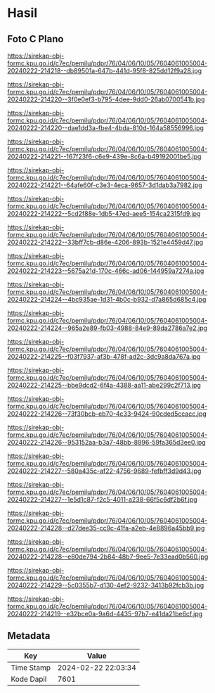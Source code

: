 # Hasil

## Foto C Plano

https://sirekap-obj-formc.kpu.go.id/c7ec/pemilu/pdpr/76/04/06/10/05/7604061005004-20240222-214218--db89501a-647b-441d-95f8-825dd12f9a28.jpg

https://sirekap-obj-formc.kpu.go.id/c7ec/pemilu/pdpr/76/04/06/10/05/7604061005004-20240222-214220--3f0e0ef3-b795-4dee-9dd0-26ab0700541b.jpg

https://sirekap-obj-formc.kpu.go.id/c7ec/pemilu/pdpr/76/04/06/10/05/7604061005004-20240222-214220--dae1dd3a-fbe4-4bda-810d-164a58556996.jpg

https://sirekap-obj-formc.kpu.go.id/c7ec/pemilu/pdpr/76/04/06/10/05/7604061005004-20240222-214221--167f23f6-c6e9-439e-8c6a-b49192001be5.jpg

https://sirekap-obj-formc.kpu.go.id/c7ec/pemilu/pdpr/76/04/06/10/05/7604061005004-20240222-214221--64afe60f-c3e3-4eca-9657-3d1dab3a7982.jpg

https://sirekap-obj-formc.kpu.go.id/c7ec/pemilu/pdpr/76/04/06/10/05/7604061005004-20240222-214222--5cd2f88e-1db5-47ed-aee5-154ca2315fd9.jpg

https://sirekap-obj-formc.kpu.go.id/c7ec/pemilu/pdpr/76/04/06/10/05/7604061005004-20240222-214222--33bff7cb-d86e-4206-893b-1521e4459d47.jpg

https://sirekap-obj-formc.kpu.go.id/c7ec/pemilu/pdpr/76/04/06/10/05/7604061005004-20240222-214223--5675a21d-170c-466c-ad06-144959a7274a.jpg

https://sirekap-obj-formc.kpu.go.id/c7ec/pemilu/pdpr/76/04/06/10/05/7604061005004-20240222-214224--4bc935ae-1d31-4b0c-b932-d7a865d685c4.jpg

https://sirekap-obj-formc.kpu.go.id/c7ec/pemilu/pdpr/76/04/06/10/05/7604061005004-20240222-214224--965a2e89-fb03-4988-84e9-89da2786a7e2.jpg

https://sirekap-obj-formc.kpu.go.id/c7ec/pemilu/pdpr/76/04/06/10/05/7604061005004-20240222-214225--f03f7937-af3b-478f-ad2c-3dc9a8da767a.jpg

https://sirekap-obj-formc.kpu.go.id/c7ec/pemilu/pdpr/76/04/06/10/05/7604061005004-20240222-214225--bbe9dcd2-6f4a-4388-aa11-abe299c2f713.jpg

https://sirekap-obj-formc.kpu.go.id/c7ec/pemilu/pdpr/76/04/06/10/05/7604061005004-20240222-214226--73f30bcb-eb70-4c33-9424-90cded5ccacc.jpg

https://sirekap-obj-formc.kpu.go.id/c7ec/pemilu/pdpr/76/04/06/10/05/7604061005004-20240222-214226--953152aa-b3a7-48bb-8996-59fa365d3ee0.jpg

https://sirekap-obj-formc.kpu.go.id/c7ec/pemilu/pdpr/76/04/06/10/05/7604061005004-20240222-214227--580a435c-af22-4756-9689-fefbff3d9d43.jpg

https://sirekap-obj-formc.kpu.go.id/c7ec/pemilu/pdpr/76/04/06/10/05/7604061005004-20240222-214227--1e5d1c87-f2c5-4011-a238-66f5c6df2b6f.jpg

https://sirekap-obj-formc.kpu.go.id/c7ec/pemilu/pdpr/76/04/06/10/05/7604061005004-20240222-214228--d27dee35-cc9c-41fa-a2eb-4e8896a45bb9.jpg

https://sirekap-obj-formc.kpu.go.id/c7ec/pemilu/pdpr/76/04/06/10/05/7604061005004-20240222-214228--e80de794-2b84-48b7-9ee5-7e33ead0b560.jpg

https://sirekap-obj-formc.kpu.go.id/c7ec/pemilu/pdpr/76/04/06/10/05/7604061005004-20240222-214229--5c0355b7-d130-4ef2-9232-3413b92fcb3b.jpg

https://sirekap-obj-formc.kpu.go.id/c7ec/pemilu/pdpr/76/04/06/10/05/7604061005004-20240222-214219--e32bce0a-9a6d-4435-97b7-e41da21be6cf.jpg


## Metadata

| Key        | Value               |
| ---------- | ------------------- |
| Time Stamp | 2024-02-22 22:03:34 |
| Kode Dapil | 7601                |



